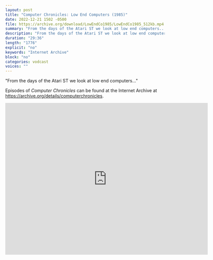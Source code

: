 ```yaml
---
layout: post
title: "Computer Chronicles: Low End Computers (1985)"
date: 2022-12-21 1502 -0500
file: https://archive.org/download/LowEndCo1985/LowEndCo1985_512kb.mp4
summary: "From the days of the Atari ST we look at low end computers..."
description: "From the days of the Atari ST we look at low end computers..."
duration: "29:36"
length: "1776"
explicit: "no" 
keywords: "Internet Archive"
block: "no" 
categories: vodcast
voices: ""
---
```


"From the days of the Atari ST we look at low end computers..."

Episodes of *Computer Chronicles* can be found at the Internet Archive at <https://archive.org/details/computerchronicles>.

<iframe src="https://archive.org/embed/LowEndCo1985" width="640" height="480" frameborder="0" webkitallowfullscreen="true" mozallowfullscreen="true" allowfullscreen></iframe>

